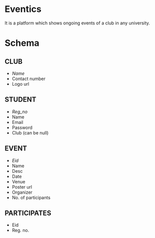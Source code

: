 # Eventics
It is a platform which shows ongoing events of a club in any university.

# Schema

## CLUB
- *Name*
- Contact number
- Logo url

## STUDENT
- *Reg_no*
- Name
- Email
- Password
- Club (can be null)

## EVENT
- *Eid*
- Name
- Desc
- Date
- Venue
- Poster url
- Organizer
- No. of participants

## PARTICIPATES
- Eid
- Reg. no.
